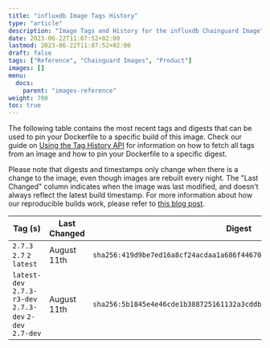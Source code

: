 ```yaml
---
title: "influxdb Image Tags History"
type: "article"
description: "Image Tags and History for the influxdb Chainguard Image"
date: 2023-06-22T11:07:52+02:00
lastmod: 2023-06-22T11:07:52+02:00
draft: false
tags: ["Reference", "Chainguard Images", "Product"]
images: []
menu:
  docs:
    parent: "images-reference"
weight: 700
toc: true
---
```


The following table contains the most recent tags and digests that can be used to pin your Dockerfile to a specific build of this image. Check our guide on [Using the Tag History API](/chainguard/chainguard-images/using-the-tag-history-api/) for information on how to fetch all tags from an image and how to pin your Dockerfile to a specific digest.

Please note that digests and timestamps only change when there is a change to the image, even though images are rebuilt every night. The "Last Changed" column indicates when the image was last modified, and doesn't always reflect the latest build timestamp. For more information about how our reproducible builds work, please refer to [this blog post](https://www.chainguard.dev/unchained/reproducing-chainguards-reproducible-image-builds).

| Tag (s)                                                    | Last Changed | Digest                                                                    |
|------------------------------------------------------------|--------------|---------------------------------------------------------------------------|
|  `2.7.3` `2.7` `2` `latest`                                | August 11th  | `sha256:419d9be7ed16a8cf24acdaa1a686f446700d12b1874a7ec3051fd5987e030653` |
|  `latest-dev` `2.7.3-r3-dev` `2.7.3-dev` `2-dev` `2.7-dev` | August 11th  | `sha256:5b1845e4e46cde1b388725161132a3cddb19d117dedf8dbfcd55942bbfbca305` |
